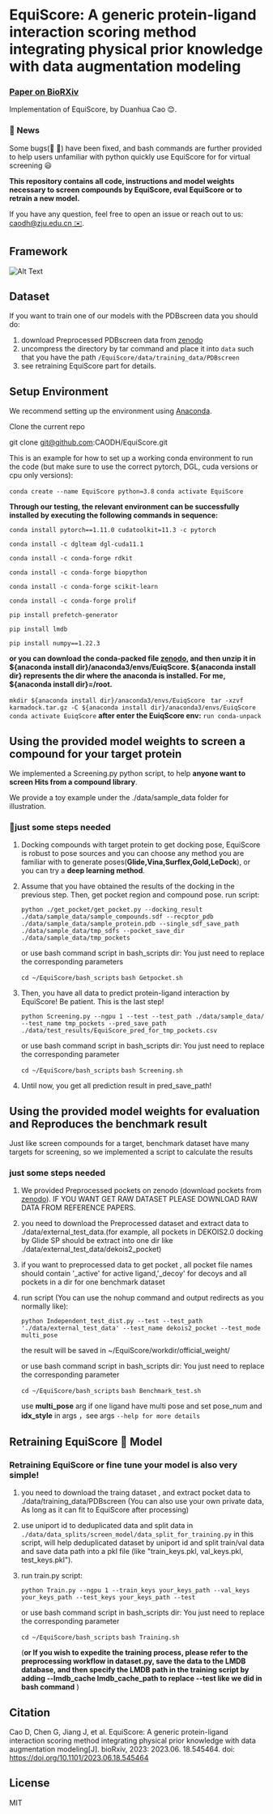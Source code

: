 # EquiScore: A generic protein-ligand interaction scoring method integrating physical prior knowledge with data augmentation modeling

### [Paper on BioRXiv](https://www.biorxiv.org/content/10.1101/2023.06.18.545464v2)

Implementation of EquiScore, by Duanhua Cao 😊.

### 🔔 News

   Some bugs(🐛 🐛) have been fixed, and bash commands are further provided to help users unfamiliar with python quickly use EquiScore for for virtual screening 😃

**This repository contains all code, instructions and model weights necessary to **screen compounds** by EquiScore, eval EquiScore or to retrain a new model.**

If you have any question, feel free to open an issue or reach out to us: [caodh@zju.edu.cn ✉️](caodh@zju.edu.cn).

## Framework

![Alt Text](./figs/model_framework.png)

## Dataset

If you want to train one of our models with the PDBscreen data you should do:

1. download Preprocessed PDBscreen data from [zenodo](https://doi.org/10.5281/zenodo.8049380)
2. uncompress the directory by tar command and place it into `data` such that you have the path `/EquiScore/data/training_data/PDBscreen`
3. see retraining EquiScore part for details.

## Setup Environment

We recommend setting up the environment using [Anaconda](https://docs.anaconda.com/anaconda/install/index.html).

   Clone the current repo

   git clone git@github.com:CAODH/EquiScore.git

This is an example for how to set up a working conda environment to run the code (but make sure to use the correct pytorch, DGL, cuda versions or cpu only versions):

   `conda create --name EquiScore python=3.8`
   `conda activate EquiScore`

   **Through our testing, the relevant environment can be successfully installed by executing the following commands in sequence:**

   `conda install pytorch==1.11.0 cudatoolkit=11.3 -c pytorch`

   `conda install -c dglteam dgl-cuda11.1`

   `conda install -c conda-forge rdkit`

   `conda install -c conda-forge biopython`

   `conda install -c conda-forge scikit-learn`

   `conda install -c conda-forge prolif`

   `pip install prefetch-generator`

   `pip install lmdb`

   `pip install numpy==1.22.3`

**or you can download the conda-packed file [zenodo](https://zenodo.org/records/10417452), and then unzip it in ${anaconda install dir}/anaconda3/envs/EuiqScore. ${anaconda install dir} represents the dir where the anaconda is installed. For me, ${anaconda install dir}=/root.**

   `mkdir ${anaconda install dir}/anaconda3/envs/EuiqScore `
   `tar -xzvf karmadock.tar.gz -C ${anaconda install dir}/anaconda3/envs/EuiqScore`
   `conda activate EuiqScore`
   **after enter the EuiqScore env:**
   `run conda-unpack`



## **Using the provided model weights to screen a compound for your target protein**

   We implemented a Screening.py python script, to help **anyone want to screen Hits from a compound library**.

   We provide a toy example under the ./data/sample_data folder for illustration.

### **🚀just some steps needed**

1. Docking compounds with target protein to get docking pose, EquiScore is robust to pose sources and you can choose any method you are familiar with to generate poses(**Glide,Vina,Surflex,Gold,LeDock**), or you can try a **deep learning method**.
2. Assume that you have obtained the results of the docking in the previous step. Then, get pocket region and compound pose.
   run script:

   `python ./get_pocket/get_pocket.py --docking_result ./data/sample_data/sample_compounds.sdf --recptor_pdb ./data/sample_data/sample_protein.pdb --single_sdf_save_path ./data/sample_data/tmp_sdfs --pocket_save_dir ./data/sample_data/tmp_pockets`

   or use bash command script in bash_scripts dir: You just need to replace the corresponding parameters

   `cd ~/EquiScore/bash_scripts`
   `bash Getpocket.sh`
3. Then, you have all data to predict protein-ligand interaction by EquiScore! Be patient. This is the last step!

   `python Screening.py --ngpu 1 --test --test_path ./data/sample_data/ --test_name tmp_pockets --pred_save_path  ./data/test_results/EquiScore_pred_for_tmp_pockets.csv`

   or use bash command script in bash_scripts dir: You just need to replace the corresponding parameter

   `cd ~/EquiScore/bash_scripts`
   `bash Screening.sh`
4. Until now, you get all prediction result in pred_save_path!

## **Using the provided model weights for evaluation and Reproduces the benchmark result**

   Just like screen compounds for a target, benchmark dataset have many targets for screening, so we implemented a script to calculate the results

### **just some steps needed**

1. We provided Preprocessed pockets on zenodo (download pockets from [zenodo](https://doi.org/10.5281/zenodo.8047224)). IF YOU WANT GET RAW DATASET PLEASE DOWNLOAD RAW DATA FROM REFERENCE PAPERS.
2. you need to download the Preprocessed dataset and extract data to ./data/external_test_data.(for example, all pockets in DEKOIS2.0 docking by Glide SP should be extract into one dir like ./data/external_test_data/dekois2_pocket)
3. if you want to preprocessed data to get pocket , all pocket file names should contain '_active' for active ligand,'_decoy' for decoys and  all pockets in a dir for one benchmark dataset
4. run script (You can use the nohup command and output redirects as you normally like):

   `python Independent_test_dist.py --test --test_path './data/external_test_data' --test_name dekois2_pocket --test_mode multi_pose`

   the result will be saved in ~/EquiScore/workdir/official_weight/

   or use bash command script in bash_scripts dir: You just need to replace the corresponding parameter

   `cd ~/EquiScore/bash_scripts`
   `bash Benchmark_test.sh`

   use **multi_pose** arg if one ligand have multi pose and set pose_num and **idx_style** in args ，see args `--help for more details`

## **Retraining EquiScore 🤖 Model**

### **Retraining EquiScore or fine tune your model is also very simple!**

1. you need to download the traing dataset , and extract pocket data to ./data/training_data/PDBscreen
   (You can also use your own private data, As long as it can fit to EquiScore after processing)
2. use uniport id to deduplicated data and split data in `./data/data_splits/screen_model/data_split_for_training.py`
   in this script, will help deduplicated dataset by uniport id and split train/val data and save data path into a pkl file (like "train_keys.pkl, val_keys.pkl, test_keys.pkl").
3. run train.py script:

   `python Train.py --ngpu 1 --train_keys your_keys_path --val_keys your_keys_path --test_keys your_keys_path --test`

   or use bash command script in bash_scripts dir: You just need to replace the corresponding parameter

   `cd ~/EquiScore/bash_scripts`
   `bash Training.sh`

   (**or If you wish to expedite the training process, please refer to the preprocessing workflow in dataset.py, save the data to the LMDB database, and then specify the LMDB path in the training script by adding --lmdb_cache lmdb_cache_path to replace --test like we did in bash command** )

## Citation

   Cao D, Chen G, Jiang J, et al. EquiScore: A generic protein-ligand interaction scoring method integrating physical prior knowledge with data augmentation modeling[J]. bioRxiv, 2023: 2023.06. 18.545464.
   doi: https://doi.org/10.1101/2023.06.18.545464

## License

MIT
